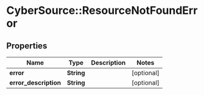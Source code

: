 # CyberSource::ResourceNotFoundError

## Properties
Name | Type | Description | Notes
------------ | ------------- | ------------- | -------------
**error** | **String** |  | [optional] 
**error_description** | **String** |  | [optional] 


